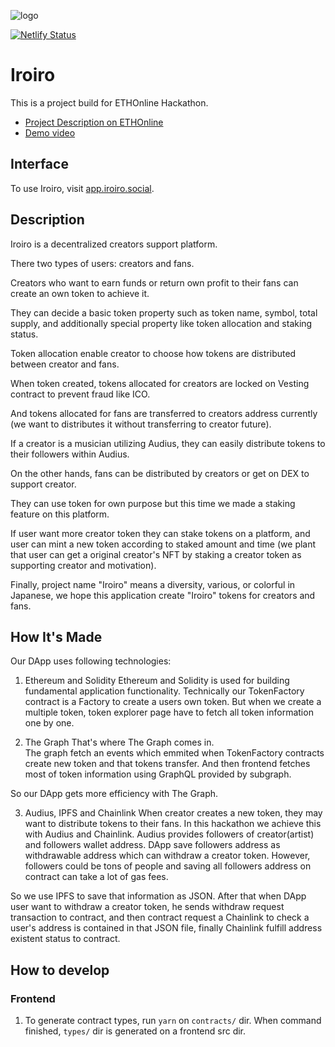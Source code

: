 ![logo](https://github.com/TART-tokyo/iroiro/blob/develop/frontend/packages/react-app/public/iroiro_logo.svg)

[![Netlify Status](https://api.netlify.com/api/v1/badges/dab965fd-9df5-42b1-8786-1c6f18f3deb5/deploy-status)](https://app.netlify.com/sites/iroiro/deploys)
  
# Iroiro

This is a project build for ETHOnline Hackathon.

- [Project Description on ETHOnline](https://hack.ethglobal.co/showcase/iroiro-rec1kljmTWH9KjdDG)
- [Demo video](https://youtu.be/HyvpCEV-mc8)

## Interface 

To use Iroiro, visit [app.iroiro.social](app.iroiro.social). 

## Description

Iroiro is a decentralized creators support platform.

There two types of users: creators and fans.

Creators who want to earn funds or return own profit to their fans can create an own token to achieve it.

They can decide a basic token property such as token name, symbol, total supply, and additionally special property like token allocation and staking status.

Token allocation enable creator to choose how tokens are distributed between creator and fans.

When token created, tokens allocated for creators are locked on Vesting contract to prevent fraud like ICO.

And tokens allocated for fans are transferred to creators address currently (we want to distributes it without transferring to creator future).

If a creator is a musician utilizing Audius, they can easily distribute tokens to their followers within Audius.

On the other hands, fans can be distributed by creators or get on DEX to support creator.

They can use token for own purpose but this time we made a staking feature on this platform.

If user want more creator token they can stake tokens on a platform, and user can mint a new token according to staked amount and time (we plant that user can get a original creator's NFT by staking a creator token as supporting creator and motivation).

Finally, project name "Iroiro" means a diversity, various, or colorful in Japanese, we hope this application create "Iroiro" tokens for creators and fans.

## How It's Made

Our DApp uses following technologies:

1. Ethereum and Solidity
Ethereum and Solidity is used for building fundamental application functionality. 
Technically our TokenFactory contract is a Factory to create a users own token.
But when we create a multiple token, token explorer page have to fetch all token information one by one.

2. The Graph
That's where The Graph comes in.  
The graph fetch an events which emmited when TokenFactory contracts create new token and that tokens transfer. And then frontend fetches most of token information using GraphQL provided by subgraph. 

So our DApp gets more efficiency with The Graph.

3. Audius, IPFS and Chainlink
When creator creates a new token, they may want to distribute tokens to their fans.
In this hackathon we achieve this with Audius and Chainlink.
Audius provides followers of creator(artist) and followers wallet address. 
DApp save followers address as withdrawable address which can withdraw a creator token. 
However, followers could be tons of people and saving all followers address on contract can take a lot of gas fees.

So we use IPFS to save that information as JSON.
After that when DApp user want to withdraw a creator token, he sends withdraw request transaction to contract, and then contract request a Chainlink to check a user's address is contained in that JSON file, finally Chainlink fulfill address existent status to contract.

## How to develop 

### Frontend 

1. To generate contract types, run `yarn` on `contracts/` dir. 
When command finished, `types/` dir is generated on a frontend src dir.
